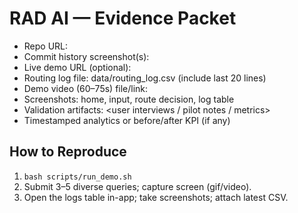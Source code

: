 # RAD AI — Evidence Packet
- Repo URL: <add>
- Commit history screenshot(s): <add>
- Live demo URL (optional): <add>
- Routing log file: data/routing_log.csv (include last 20 lines)
- Demo video (60–75s) file/link: <add>
- Screenshots: home, input, route decision, log table
- Validation artifacts: <user interviews / pilot notes / metrics>
- Timestamped analytics or before/after KPI (if any)

## How to Reproduce
1) `bash scripts/run_demo.sh`
2) Submit 3–5 diverse queries; capture screen (gif/video).
3) Open the logs table in-app; take screenshots; attach latest CSV.

